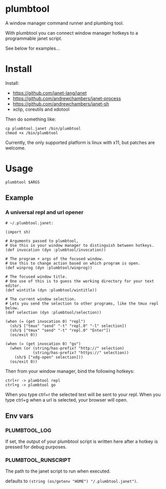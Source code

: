 # plumbtool
A window manager command runner and plumbing tool.

With plumbtool you can connect window manager hotkeys to a programmable janet script.

See below for examples...

# Install

Install:

- https://github.com/janet-lang/janet
- https://github.com/andrewchambers/janet-process
- https://github.com/andrewchambers/janet-sh
- xclip, coreutils and xdotool

Then do something like:

```
cp plumbtool.janet /bin/plumbtool
chmod +x /bin/plumbtool
```

Currently, the only supported platform is linux with x11, but patches are welcome.

# Usage

```
plumbtool $ARGS
```

## Example

### A universal repl and url opener

```
# ~/.plumbtool.janet:

(import sh)

# Arguments passed to plumbtool,
# Use this in your window manager to distinguish between hotkeys.
(def invocation (dyn :plumbtool/invocation))

# The program + args of the focused window.
# Use this to change action based on which program is open.
(def winprog (dyn :plumbtool/winprog))

# The focused window title.
# One use of this is to guess the working directory for your text editor.
(def wintitle (dyn :plumbtool/wintitle))

# The current window selection.
# Lets you send the selection to other programs, like the tmux repl below.
(def selection (dyn :plumbtool/selection))

(when (= (get invocation 0) "repl")
  (sh/$ ["tmux" "send" "-t" "repl.0" "-l" selection])
  (sh/$ ["tmux" "send" "-t" "repl.0" "Enter"])
  (os/exit 0))

(when (= (get invocation 0) "go")
  (when (or (string/has-prefix? "http://" selection)
            (string/has-prefix? "https://" selection))
    (sh/$ ["xdg-open" selection]))
  (os/exit 0))
```

Then from your window manager, bind the following hotkeys:

```
ctrl+r -> plumbtool repl
ctrl+g -> plumbtool go
```

When you type ctrl+r the selected text will be sent to your repl.
When you type ctrl+g when a url is selected, your browser will open.

## Env vars

### PLUMBTOOL_LOG

If set, the output of your plumbtool script is written here
after a hotkey is pressed for debug purposes.


### PLUMBTOOL_RUNSCRIPT

The path to the janet script to run when executed.

defaults to ```(string (os/getenv "HOME") "/.plumbtool.janet")```.


